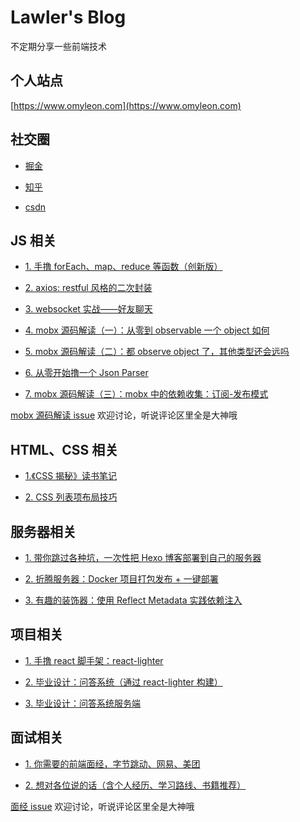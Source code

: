 # Lawler's Blog

不定期分享一些前端技术

## 个人站点

[https://www.omyleon.com](https://www.omyleon.com)

## 社交圈

- [掘金](https://juejin.im/user/585001e12f301e00573d9d0c)

- [知乎](https://www.zhihu.com/people/lawler61/activities)

- [csdn](https://blog.csdn.net/qq_35561857)

## JS 相关

- [1. 手撸 forEach、map、reduce 等函数（创新版）](./js/js-array-api/index.md)

- [2. axios: restful 风格的二次封装](./js/js-axios-restful/index.md)

- [3. websocket 实战——好友聊天](./js/js-websocket/index.md)

- [4. mobx 源码解读（一）：从零到 observable 一个 object 如何](./js/mobx-source/1.observable-an-object.md)

- [5. mobx 源码解读（二）：都 observe object 了，其他类型还会远吗](./js/mobx-source/2.observable-other-type.md)

- [6. 从零开始撸一个 Json Parser](./js/json-parser/index.md)

- [7. mobx 源码解读（三）：mobx 中的依赖收集：订阅-发布模式](./js/mobx-source/3.collect-dependencies.md)

[mobx 源码解读 issue](https://github.com/lawler61/blog/issues?q=is%3Aissue+is%3Aopen+label%3A%22mobx+%E6%BA%90%E7%A0%81%E8%A7%A3%E8%AF%BB%22) 欢迎讨论，听说评论区里全是大神哦

## HTML、CSS 相关

- [1.《CSS 揭秘》读书笔记](./css/css-jiemi-notes/index.md)

- [2. CSS 列表项布局技巧](./css/css-item-layout/index.md)

## 服务器相关

- [1. 带你跳过各种坑，一次性把 Hexo 博客部署到自己的服务器](https://github.com/lawler61/hexo-to-server)

- [2. 折腾服务器：Docker 项目打包发布 + 一键部署](./server/server-docker-deploy/index.md)

- [3. 有趣的装饰器：使用 Reflect Metadata 实践依赖注入](./server/ts-decorator/index.md)

## 项目相关

- [1. 手撸 react 脚手架：react-lighter](https://github.com/lawler61/react-lighter.git)

- [2. 毕业设计：问答系统（通过 react-lighter 构建）](https://github.com/lawler61/qa-app)

- [3. 毕业设计：问答系统服务端](https://github.com/lawler61/qa-app-server)

## 面试相关

- [1. 你需要的前端面经，字节跳动、网易、美团](./interview/experience/index.md)

- [2. 想对各位说的话（含个人经历、学习路线、书籍推荐）](./interview/share/index.md)

[面经 issue](https://github.com/lawler61/blog/issues?q=is%3Aissue+is%3Aopen+label%3A%E9%9D%A2%E7%BB%8F) 欢迎讨论，听说评论区里全是大神哦
